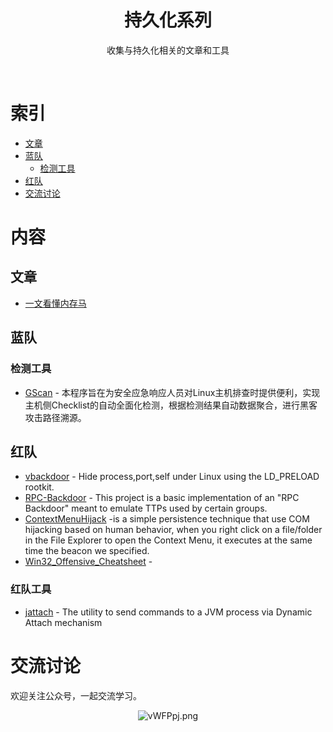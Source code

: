 <div align="center">
    <h1>持久化系列</h1>
    <p>收集与持久化相关的文章和工具</p>
</div>
<br/>

# 索引

- [文章](#文章)
- [蓝队](#内存马)
    - [检测工具](#检测工具)
- [红队](#查杀工具)
- [交流讨论](#交流讨论)

# 内容

## 文章

- [一文看懂内存马](https://www.freebuf.com/articles/web/274466.html)

## 蓝队

### 检测工具

- [GScan](https://github.com/grayddq/GScan) - 本程序旨在为安全应急响应人员对Linux主机排查时提供便利，实现主机侧Checklist的自动全面化检测，根据检测结果自动数据聚合，进行黑客攻击路径溯源。

## 红队
- [vbackdoor](https://github.com/veo/vbackdoor) - Hide process,port,self under Linux using the LD_PRELOAD rootkit.
- [RPC-Backdoor](https://github.com/eladshamir/RPC-Backdoor) - This project is a basic implementation of an "RPC Backdoor" meant to emulate TTPs used by certain groups.
- [ContextMenuHijack](https://github.com/RistBS/ContextMenuHijack) -is a simple persistence technique that use COM hijacking based on human behavior, when you right click on a file/folder in the File Explorer to open the Context Menu, it executes at the same time the beacon we specified.
- [Win32_Offensive_Cheatsheet](https://github.com/matthieu-hackwitharts/Win32_Offensive_Cheatsheet) - 

### 红队工具
- [jattach](https://github.com/apangin/jattach) - The utility to send commands to a JVM process via Dynamic Attach mechanism

# 交流讨论

欢迎关注公众号，一起交流学习。
<p align="center">
    <img src="https://s1.ax1x.com/2022/08/27/vWFPpj.png" alt="vWFPpj.png" border="0" />
</p>

